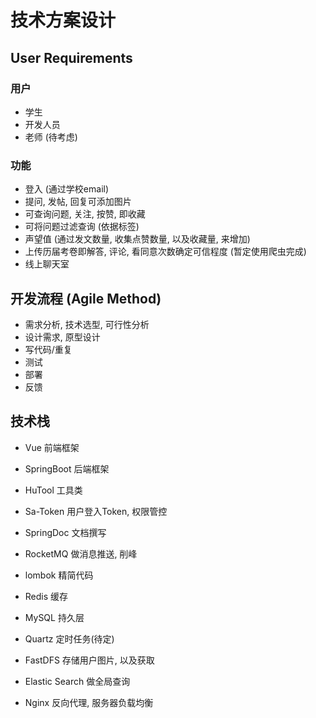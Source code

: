 # 技术方案设计

## User Requirements

### 用户

* 学生
* 开发人员
* 老师 (待考虑)

### 功能

* 登入 (通过学校email)
* 提问, 发帖, 回复可添加图片
* 可查询问题, 关注, 按赞, 即收藏
* 可将问题过滤查询 (依据标签)
* 声望值 (通过发文数量, 收集点赞数量, 以及收藏量, 来增加)
* 上传历届考卷即解答, 评论, 看同意次数确定可信程度 (暂定使用爬虫完成)
* 线上聊天室

## 开发流程 (Agile Method)

* 需求分析, 技术选型, 可行性分析
* 设计需求, 原型设计
* 写代码/重复
* 测试
* 部署
* 反馈

## 技术栈

* Vue 前端框架

* SpringBoot 后端框架
* HuTool 工具类
* Sa-Token 用户登入Token, 权限管控
* SpringDoc 文档撰写
* RocketMQ 做消息推送, 削峰
* lombok 精简代码
* Redis 缓存
* MySQL 持久层
* Quartz 定时任务(待定)
* FastDFS 存储用户图片, 以及获取
* Elastic Search 做全局查询
* Nginx 反向代理, 服务器负载均衡

